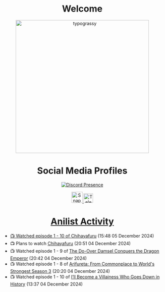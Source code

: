 <div align="center">

# Welcome
<a href="https://github.com/kawarimidoll/typograssy">
    <img alt="typograssy" src="https://typograssy.deno.dev/api?text=%E3%82%88%E3%81%86%E3%81%93%E3%81%9D%E3%81%BF%E3%81%AA%E3%81%95%E3%82%93%20-%20Sheby--&&l0=none&l1=82d9d0&l2=027353&l3=038c4c&l4=01402e&bg=none&frame=none&speed=100&comment=" width="421.99">
</a>

</div>

<div align="center">

# Social Media Profiles

[![Discord Presence](https://lanyard.cnrad.dev/api/612532963938271232)](https://discord.com/users/612532963938271232)


<a href="https://www.snapchat.com/add/a.sheby" title="Snapchat Profile">
    <img src="https://www.freepnglogos.com/uploads/snapchat-logo-png-0.png" width="35" alt="Snapchat Logo" />


<a href="https://t.me/ASheby" title="Telegram Profile">
    <img src="https://www.freepnglogos.com/uploads/telegram-logo-png-0.png" width="30" alt="Telegram Logo" />


</div>

<div align="center">

# Anilist Activity

</div>

<!-- ANILIST_ACTIVITY:start -->

-   📺 Watched episode 1 - 10 of [Chihayafuru](https://anilist.co/anime/10800) (15:48 05 December 2024)
-   📺 Plans to watch [Chihayafuru](https://anilist.co/anime/10800) (20:51 04 December 2024)
-   📺 Watched episode 1 - 9 of [The Do-Over Damsel Conquers the Dragon Emperor](https://anilist.co/anime/164299) (20:42 04 December 2024)
-   📺 Watched episode 1 - 8 of [Arifureta: From Commonplace to World's Strongest Season 3](https://anilist.co/anime/154473) (20:20 04 December 2024)
-   📺 Watched episode 1 - 10 of [I’ll Become a Villainess Who Goes Down in History](https://anilist.co/anime/168139) (13:37 04 December 2024)

<!-- ANILIST_ACTIVITY:end -->
